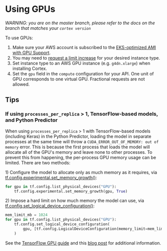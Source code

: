 # Using GPUs

_WARNING: you are on the master branch, please refer to the docs on the branch that matches your `cortex version`_

To use GPUs:

1. Make sure your AWS account is subscribed to the [EKS-optimized AMI with GPU Support](https://aws.amazon.com/marketplace/pp/B07GRHFXGM).
1. You may need to [request a limit increase](https://console.aws.amazon.com/servicequotas/home?#!/services/ec2/quotas) for your desired instance type.
1. Set instance type to an AWS GPU instance (e.g. `g4dn.xlarge`) when installing Cortex.
1. Set the `gpu` field in the `compute` configuration for your API. One unit of GPU corresponds to one virtual GPU. Fractional requests are not allowed.

## Tips

### If using `processes_per_replica` > 1, TensorFlow-based models, and Python Predictor

When using `processes_per_replica` > 1 with TensorFlow-based models (including Keras) in the Python Predictor, loading the model in separate processes at the same time will throw a `CUDA_ERROR_OUT_OF_MEMORY: out of memory` error. This is because the first process that loads the model will allocate all of the GPU's memory and leave none to other processes. To prevent this from happening, the per-process GPU memory usage can be limited. There are two methods:

1\) Configure the model to allocate only as much memory as it requires, via [tf.config.experimental.set_memory_growth()](https://www.tensorflow.org/api_docs/python/tf/config/experimental/set_memory_growth):

```python
for gpu in tf.config.list_physical_devices("GPU"):
    tf.config.experimental.set_memory_growth(gpu, True)
```

2\) Impose a hard limit on how much memory the model can use, via [tf.config.set_logical_device_configuration()](https://www.tensorflow.org/api_docs/python/tf/config/set_logical_device_configuration):

```python
mem_limit_mb = 1024
for gpu in tf.config.list_physical_devices("GPU"):
    tf.config.set_logical_device_configuration(
        gpu, [tf.config.LogicalDeviceConfiguration(memory_limit=mem_limit_mb)]
    )
```

See the [TensorFlow GPU guide](https://www.tensorflow.org/guide/gpu) and this [blog post](https://medium.com/@starriet87/tensorflow-2-0-wanna-limit-gpu-memory-10ad474e2528) for additional information.
